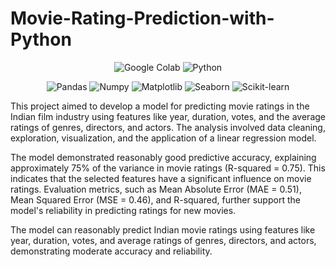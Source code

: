 # Movie-Rating-Prediction-with-Python

<p align="center">
  <img alt="Google Colab" src="https://img.shields.io/badge/Google_Colab-F9AB00?style=for-the-badge&logo=google-colab&logoColor=white" />
  <img alt="Python" src="https://img.shields.io/badge/-Python-3670A0?style=for-the-badge&logo=python&logoColor=ffdd54" />
</p>
<p align="center">
  <img alt="Pandas" src="https://img.shields.io/badge/-Pandas-333333?style=for-the-badge&logo=pandas" />
  <img alt="Numpy" src="https://img.shields.io/badge/Numpy-777BB4?style=for-the-badge&logo=numpy&logoColor=white" />
  <img alt="Matplotlib" src="https://img.shields.io/badge/-Matplotlib-000000?style=for-the-badge&logo=python" />
  <img alt="Seaborn" src="https://img.shields.io/badge/-Seaborn-3776AB?style=for-the-badge&logo=python&logoColor=white&size=40x40" />
  <img alt="Scikit-learn" src="https://img.shields.io/badge/scikit--learn-F7931E?style=for-the-badge&logo=scikit-learn&logoColor=white" />
</p>

This project aimed to develop a model for predicting movie ratings in the Indian film industry using features like year, duration, votes, and the average ratings of genres, directors, and actors. The analysis involved data cleaning, exploration, visualization, and the application of a linear regression model.

The model demonstrated reasonably good predictive accuracy, explaining approximately 75% of the variance in movie ratings (R-squared = 0.75). This indicates that the selected features have a significant influence on movie ratings. Evaluation metrics, such as Mean Absolute Error (MAE = 0.51), Mean Squared Error (MSE = 0.46), and R-squared, further support the model's reliability in predicting ratings for new movies.

The model can reasonably predict Indian movie ratings using features like year, duration, votes, and average ratings of genres, directors, and actors, demonstrating moderate accuracy and reliability.

